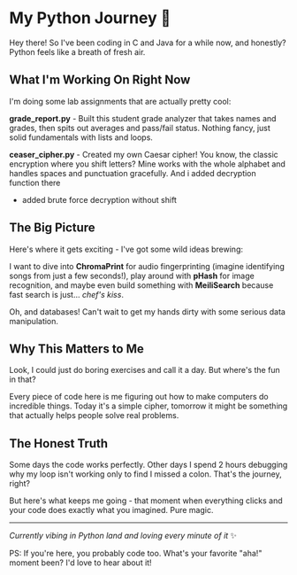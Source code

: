 # My Python Journey 🐍

Hey there! So I've been coding in C and Java for a while now, and honestly? Python feels like a breath of fresh air. 

## What I'm Working On Right Now

I'm doing some lab assignments that are actually pretty cool:

**grade_report.py** - Built this student grade analyzer that takes names and grades, then spits out averages and pass/fail status. Nothing fancy, just solid fundamentals with lists and loops.

**ceaser_cipher.py** - Created my own Caesar cipher! You know, the classic encryption where you shift letters? Mine works with the whole alphabet and handles spaces and punctuation gracefully. And i added decryption function there
- added brute force decryption without shift

## The Big Picture

Here's where it gets exciting - I've got some wild ideas brewing:

I want to dive into **ChromaPrint** for audio fingerprinting (imagine identifying songs from just a few seconds!), play around with **pHash** for image recognition, and maybe even build something with **MeiliSearch** because fast search is just... *chef's kiss*.

Oh, and databases! Can't wait to get my hands dirty with some serious data manipulation.

## Why This Matters to Me

Look, I could just do boring exercises and call it a day. But where's the fun in that? 

Every piece of code here is me figuring out how to make computers do incredible things. Today it's a simple cipher, tomorrow it might be something that actually helps people solve real problems.

## The Honest Truth

Some days the code works perfectly. Other days I spend 2 hours debugging why my loop isn't working only to find I missed a colon. That's the journey, right?

But here's what keeps me going - that moment when everything clicks and your code does exactly what you imagined. Pure magic.

---

*Currently vibing in Python land and loving every minute of it* ✨

PS: If you're here, you probably code too. What's your favorite "aha!" moment been? I'd love to hear about it! 